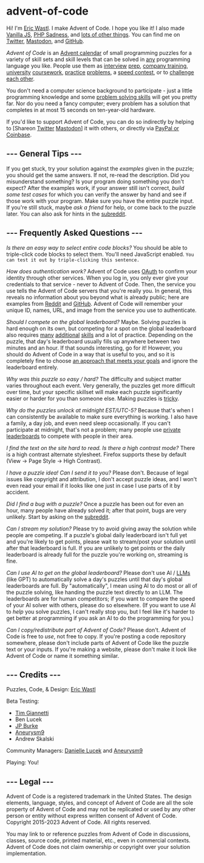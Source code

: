 # advent-of-code
<article>
<p>Hi!  I'm <a href="http://was.tl/">Eric Wastl</a>. I make Advent of Code.  I hope you like it!  I also made <a href="http://vanilla-js.com/">Vanilla JS</a>, <a href="http://phpsadness.com/">PHP Sadness</a>, and <a href="http://was.tl/projects/">lots of other things</a>.  You can find me on <a href="https://twitter.com/ericwastl">Twitter</a>, <a href="https://hachyderm.io/@ericwastl" target="_blank">Mastodon</a>, and <a href="https://github.com/topaz">GitHub</a>.</p>
<p><em>Advent of Code</em> is an <a href="https://en.wikipedia.org/wiki/Advent_calendar">Advent calendar</a> of small programming puzzles for a variety of skill sets and skill levels that can be solved in <a href="https://github.com/search?q=advent+of+code">any</a> programming language you like. People use them as <a href="https://y3l2n.com/2018/05/09/interview-prep-advent-of-code/">interview</a> <a href="https://twitter.com/dznqbit/status/1037607793144938497">prep</a>, <a href="https://twitter.com/pgoultiaev/status/950805811583963137">company training</a>, <a href="https://gitlab.com/imhoffman/fa19b4-mat3006/wikis/home">university</a> <a href="https://gribblelab.org/teaching/scicomp2021/index.html">coursework</a>, <a href="https://twitter.com/mrdanielklein/status/936267621468483584">practice</a> <a href="https://comp215.blogs.rice.edu/">problems</a>, a <a href="/leaderboard">speed contest</a>, or to <a href="https://www.reddit.com/r/adventofcode/search?q=flair%3Aupping&amp;restrict_sr=on">challenge each other</a>.</p>
<p>You don't need a computer science background to participate - just a little programming knowledge and some <a href="https://www.reddit.com/r/adventofcode/comments/7kd8jt/what_would_you_say_are_the_minimal_skills_for/dre0uu3/">problem solving skills</a> will get you pretty far. Nor do you need a fancy computer; every problem has a solution that completes in at most 15 seconds on ten-year-old hardware.</p>
<p>If you'd like to support Advent of Code, you can do so indirectly by helping to <span class="share">[Share<span class="share-content">on
  <a href="https://twitter.com/intent/tweet?text=Daily+programming+puzzles+at+Advent+of+Code&amp;url=https%3A%2F%2Fadventofcode%2Ecom%2F&amp;related=ericwastl&amp;hashtags=AdventOfCode" target="_blank">Twitter</a>
  <a href="javascript:void(0);" onclick="var ms; try{ms=localStorage.getItem('mastodon.server')}finally{} if(typeof ms!=='string')ms=''; ms=prompt('Mastodon Server?',ms); if(typeof ms==='string' &amp;&amp; ms.length){this.href='https://'+ms+'/share?text=Daily+programming+puzzles+at+Advent+of+Code+%23AdventOfCode+https%3A%2F%2Fadventofcode%2Ecom%2F';try{localStorage.setItem('mastodon.server',ms);}finally{}}else{return false;}" target="_blank">Mastodon</a></span>]</span> it with others, or directly via <a href="support">PayPal or Coinbase</a>.</p>
<h2>--- General Tips ---</h2>
<p>If you get stuck, try your solution against the <em>examples</em> given in the puzzle; you should get the same answers.  If not, re-read the description.  Did you misunderstand something?  Is your program doing something you don't expect?  After the examples work, if your answer still isn't correct, <em>build some test cases</em> for which you can verify the answer by hand and see if those work with your program.  Make sure you have the entire puzzle input.  If you're still stuck, maybe <em>ask a friend</em> for help, or come back to the puzzle later.  You can also ask for hints in the <a href="https://www.reddit.com/r/adventofcode/" target="_blank">subreddit</a>.</p>
<h2>--- Frequently Asked Questions ---</h2>
<p id="faq_codeselect"><em>Is there an easy way to select entire code blocks?</em> You should be able to triple-click code blocks to select them. You'll need JavaScript enabled. <code>You can test it out by triple-clicking this sentence.</code></p>
<p id="faq_auth"><em>How does authentication work?</em> Advent of Code uses <a href="https://en.wikipedia.org/wiki/OAuth" target="_blank">OAuth</a> to confirm your identity through other services.  When you log in, you only ever give your credentials to that service - never to Advent of Code.  Then, the service you use tells the Advent of Code servers that you're really you.  In general, this reveals no information about you beyond what is already public; here are examples from <a href="https://api.reddit.com/user/reddit/about" target="_blank">Reddit</a> and <a href="https://api.github.com/users/octocat" target="_blank">GitHub</a>. Advent of Code will remember your unique ID, names, URL, and image from the service you use to authenticate.</p>
<p id="faq_compete"><em>Should I compete on the global leaderboard?</em> Maybe. Solving puzzles is hard enough on its own, but competing for a spot on the global leaderboard also requires <a href="https://blog.vero.site/post/advent-leaderboard">many</a> <a href="https://kevinyap.ca/2019/12/going-fast-in-advent-of-code/">additional</a> <a href="https://gist.github.com/mcpower/87427528b9ba5cac6f0c679370789661">skills</a> and a lot of practice. Depending on the puzzle, that day's leaderboard usually fills up anywhere between two minutes and an hour. If that sounds interesting, go for it! However, you should do Advent of Code in a way that is useful to you, and so it is completely fine to choose <a href="https://www.reddit.com/r/adventofcode/comments/e2wjhf/comment/f90ksek/">an approach that meets your goals</a> and ignore the leaderboard entirely.</p>
<p id="faq_difficulty"><em>Why was this puzzle so easy / hard?</em> The difficulty and subject matter varies throughout each event. Very generally, the puzzles get more difficult over time, but your specific skillset will make each puzzle significantly easier or harder for you than someone else. Making puzzles is <a href="https://www.reddit.com/r/adventofcode/comments/7idn6k/question_why_does_the_difficulty_vary_so_much/dqy08tk/">tricky</a>.</p>
<p id="faq_unlocktime"><em>Why do the puzzles unlock at midnight EST/UTC-5?</em> Because that's when I can consistently be available to make sure everything is working. I also have a family, a day job, and even need sleep occasionally. If you can't participate at midnight, that's not a problem; many people use <a href="/leaderboard/private">private leaderboards</a> to compete with people in their area.</p>
<p id="faq_highcontrast"><em>I find the text on the site hard to read. Is there a high contrast mode?</em> There is a high contrast alternate stylesheet. Firefox supports these by default (View -&gt; Page Style -&gt; High Contrast).</p>
<p id="faq_puzzleideas"><em>I have a puzzle idea! Can I send it to you?</em> Please don't. Because of legal issues like copyright and attribution, I don't accept puzzle ideas, and I won't even read your email if it looks like one just in case I use parts of it by accident.</p>
<p id="faq_puzzlebugs"><em>Did I find a bug with a puzzle?</em> Once a puzzle has been out for even an hour, many people have already solved it; after that point, bugs are very unlikely. Start by asking on the <a href="https://www.reddit.com/r/adventofcode/" target="_blank">subreddit</a>.</p>
<p id="faq_streaming"><em>Can I stream my solution?</em> Please try to avoid giving away the solution while people are competing. If a puzzle's global daily leaderboard isn't full yet and you're likely to get points, please wait to stream/post your solution until after that leaderboard is full. If you are unlikely to get points or the daily leaderboard is already full for the puzzle you're working on, streaming is fine.</p>
<p id="faq_ai_leaderboard"><em>Can I use AI to get on the global leaderboard?</em> Please don't use AI / <a href="https://en.wikipedia.org/wiki/Large_language_model" target="_blank">LLMs</a> (like GPT) to automatically solve a day's puzzles until that day's global leaderboards are full. By "automatically", I mean using AI to do most or all of the puzzle solving, like handing the puzzle text directly to an LLM. The leaderboards are for human competitors; if you want to compare the speed of your AI solver with others, please do so elsewhere. (If you want to use AI to <em>help</em> you solve puzzles, I can't really stop you, but I feel like it's harder to get better at programming if you ask an AI to do the programming for you.)</p>
<p id="faq_copying"><em>Can I copy/redistribute part of Advent of Code?</em> Please don't. Advent of Code is free to <em>use</em>, not free to copy. If you're posting a code repository somewhere, please don't include parts of Advent of Code like the puzzle text or your inputs. If you're making a website, please don't make it look like Advent of Code or name it something similar.</p>
<h2>--- Credits ---</h2>
<p>Puzzles, Code, &amp; Design: <a href="http://was.tl">Eric Wastl</a></p>
<p>Beta Testing:</p>
<ul>
<li><a href="https://twitter.com/Sr_Giannetti">Tim Giannetti</a></li>
<li>Ben Lucek</li>
<li><a href="http://thespaceabove.us/">JP Burke</a></li>
<li><a href="https://twitter.com/Aneurysm9">Aneurysm9</a></li>
<li>Andrew Skalski</li>
</ul>
<p>Community Managers: <a href="https://reddit.com/message/compose/?to=/r/adventofcode">Danielle Lucek</a> and <a href="https://twitter.com/Aneurysm9">Aneurysm9</a></p>
<p>Playing: You!</p>
<section id="legal">
<h2>--- Legal ---</h2>
<p>Advent of Code is a registered trademark in the United States. The design elements, language, styles, and concept of Advent of Code are all the sole property of Advent of Code and may not be replicated or used by any other person or entity without express written consent of Advent of Code. Copyright 2015-2023 Advent of Code. All rights reserved.</p>
<p>You may link to or reference puzzles from Advent of Code in discussions, classes, source code, printed material, etc., even in commercial contexts. Advent of Code does not claim ownership or copyright over your solution implementation.</p>
</section>
</article>
